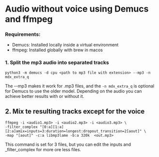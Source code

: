 # Audio without voice using Demucs and ffmpeg

### Requirements:
- Demucs: Installed locally inside a virtual environment
- ffmpeg: Installed globally with brew in macos

### 1. Split the mp3 audio into separated tracks

```
python3 -m demucs -d cpu <path to mp3 file with extension> --mp3 -n mdx_extra_q
```
The --mp3 makes it work for .mp3 files, and the `-n mdx_extra_q` is optional for Demucs to use the older model. Depending on the audio you can achieve better results with or without it.


## 2. Mix te resulting tracks except for the voice
```
ffmpeg -i <audio1.mp3> -i <audio2.mp3> -i <audio3.mp3> \
-filter_complex "[0:a][1:a][2:a]amix=inputs=3:duration=longest:dropout_transition=2[aout]" \
-map "[aout]" -c:a libmp3lame -b:a 320k  <out.mp3>
```
This command is set for 3 files, but you can edit the inputs and _filter_complex for more ore less files.
